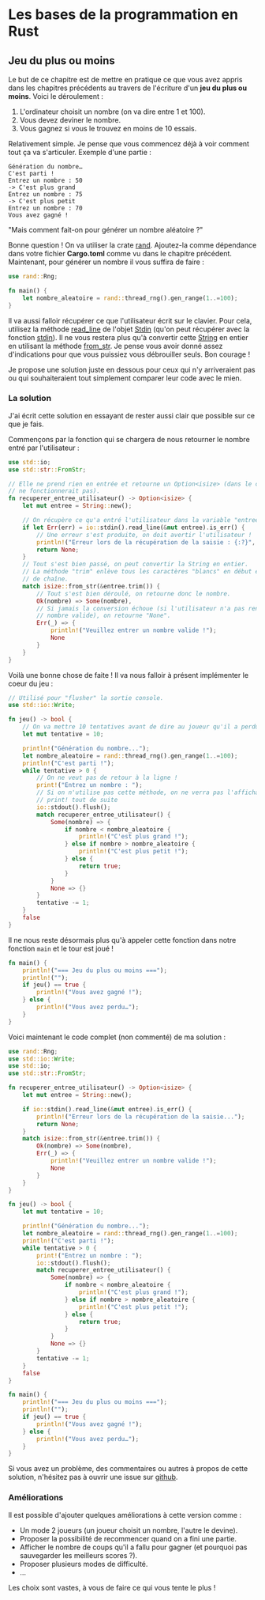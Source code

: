 # Les bases de la programmation en Rust

## Jeu du plus ou moins

Le but de ce chapitre est de mettre en pratique ce que vous avez appris dans les chapitres précédents au travers de l'écriture d'un __jeu du plus ou moins__. Voici le déroulement :

1. L'ordinateur choisit un nombre (on va dire entre 1 et 100).
2. Vous devez deviner le nombre.
3. Vous gagnez si vous le trouvez en moins de 10 essais.

Relativement simple. Je pense que vous commencez déjà à voir comment tout ça va s'articuler. Exemple d'une partie :

```Shell
Génération du nombre…
C'est parti !
Entrez un nombre : 50
-> C'est plus grand
Entrez un nombre : 75
-> C'est plus petit
Entrez un nombre : 70
Vous avez gagné !
```

"Mais comment fait-on pour générer un nombre aléatoire ?"

Bonne question ! On va utiliser la crate [rand](https://crates.io/crates/rand). Ajoutez-la comme dépendance dans votre fichier __Cargo.toml__ comme vu dans le chapitre précédent. Maintenant, pour générer un nombre il vous suffira de faire :

```Rust
use rand::Rng;

fn main() {
    let nombre_aleatoire = rand::thread_rng().gen_range(1..=100);
}
```

Il va aussi falloir récupérer ce que l'utilisateur écrit sur le clavier. Pour cela, utilisez la méthode [read_line](https://doc.rust-lang.org/stable/std/io/struct.Stdin.html#method.read_line) de l'objet [Stdin](https://doc.rust-lang.org/stable/std/io/struct.Stdin.html) (qu'on peut récupérer avec la fonction [stdin](https://doc.rust-lang.org/stable/std/io/fn.stdin.html)). Il ne vous restera plus qu'à convertir cette [String](https://doc.rust-lang.org/stable/std/string/struct.String.html) en entier en utilisant la méthode [from_str](https://doc.rust-lang.org/stable/std/str/trait.FromStr.html#tymethod.from_str). Je pense vous avoir donné assez d'indications pour que vous puissiez vous débrouiller seuls. Bon courage !

Je propose une solution juste en dessous pour ceux qui n'y arriveraient pas ou qui souhaiteraient tout simplement comparer leur code avec le mien.

### La solution

J'ai écrit cette solution en essayant de rester aussi clair que possible sur ce que je fais.

Commençons par la fonction qui se chargera de nous retourner le nombre entré par l'utilisateur :

```Rust
use std::io;
use std::str::FromStr;

// Elle ne prend rien en entrée et retourne un Option<isize> (dans le cas où ça
// ne fonctionnerait pas).
fn recuperer_entree_utilisateur() -> Option<isize> {
    let mut entree = String::new();

    // On récupère ce qu'a entré l'utilisateur dans la variable "entree".
    if let Err(err) = io::stdin().read_line(&mut entree).is_err() {
        // Une erreur s'est produite, on doit avertir l'utilisateur !
        println!("Erreur lors de la récupération de la saisie : {:?}", err);
        return None;
    }
    // Tout s'est bien passé, on peut convertir la String en entier.
    // La méthode "trim" enlève tous les caractères "blancs" en début et fin
    // de chaîne.
    match isize::from_str(&entree.trim()) {
        // Tout s'est bien déroulé, on retourne donc le nombre.
        Ok(nombre) => Some(nombre),
        // Si jamais la conversion échoue (si l'utilisateur n'a pas rentré un
        // nombre valide), on retourne "None".
        Err(_) => {
            println!("Veuillez entrer un nombre valide !");
            None
        }
    }
}
```

Voilà une bonne chose de faite ! Il va nous falloir à présent implémenter le coeur du jeu :

```Rust
// Utilisé pour "flusher" la sortie console.
use std::io::Write;

fn jeu() -> bool {
    // On va mettre 10 tentatives avant de dire au joueur qu'il a perdu.
    let mut tentative = 10;

    println!("Génération du nombre...");
    let nombre_aleatoire = rand::thread_rng().gen_range(1..=100);
    println!("C'est parti !");
    while tentative > 0 {
        // On ne veut pas de retour à la ligne !
        print!("Entrez un nombre : ");
        // Si on n'utilise pas cette méthode, on ne verra pas l'affichage de
        // print! tout de suite
        io::stdout().flush();
        match recuperer_entree_utilisateur() {
            Some(nombre) => {
                if nombre < nombre_aleatoire {
                    println!("C'est plus grand !");
                } else if nombre > nombre_aleatoire {
                    println!("C'est plus petit !");
                } else {
                    return true;
                }
            }
            None => {}
        }
        tentative -= 1;
    }
    false
}
```

Il ne nous reste désormais plus qu'à appeler cette fonction dans notre fonction `main` et le tour est joué !

```Rust
fn main() {
    println!("=== Jeu du plus ou moins ===");
    println!("");
    if jeu() == true {
        println!("Vous avez gagné !");
    } else {
        println!("Vous avez perdu…");
    }
}
```

Voici maintenant le code complet (non commenté) de ma solution :

```Rust
use rand::Rng;
use std::io::Write;
use std::io;
use std::str::FromStr;

fn recuperer_entree_utilisateur() -> Option<isize> {
    let mut entree = String::new();

    if io::stdin().read_line(&mut entree).is_err() {
        println!("Erreur lors de la récupération de la saisie...");
        return None;
    }
    match isize::from_str(&entree.trim()) {
        Ok(nombre) => Some(nombre),
        Err(_) => {
            println!("Veuillez entrer un nombre valide !");
            None
        }
    }
}

fn jeu() -> bool {
    let mut tentative = 10;

    println!("Génération du nombre...");
    let nombre_aleatoire = rand::thread_rng().gen_range(1..=100);
    println!("C'est parti !");
    while tentative > 0 {
        print!("Entrez un nombre : ");
        io::stdout().flush();
        match recuperer_entree_utilisateur() {
            Some(nombre) => {
                if nombre < nombre_aleatoire {
                    println!("C'est plus grand !");
                } else if nombre > nombre_aleatoire {
                    println!("C'est plus petit !");
                } else {
                    return true;
                }
            }
            None => {}
        }
        tentative -= 1;
    }
    false
}

fn main() {
    println!("=== Jeu du plus ou moins ===");
    println!("");
    if jeu() == true {
        println!("Vous avez gagné !");
    } else {
        println!("Vous avez perdu…");
    }
}
```

Si vous avez un problème, des commentaires ou autres à propos de cette solution, n'hésitez pas à ouvrir une issue sur [github](https://github.com/GuillaumeGomez/tuto-rust-fr).

### Améliorations

Il est possible d'ajouter quelques améliorations à cette version comme :

 - Un mode 2 joueurs (un joueur choisit un nombre, l'autre le devine).
 - Proposer la possibilité de recommencer quand on a fini une partie.
 - Afficher le nombre de coups qu'il a fallu pour gagner (et pourquoi pas sauvegarder les meilleurs scores ?).
 - Proposer plusieurs modes de difficulté.
 - …

Les choix sont vastes, à vous de faire ce qui vous tente le plus !
